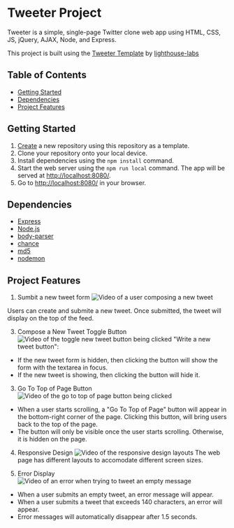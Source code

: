 # Tweeter Project

Tweeter is a simple, single-page Twitter clone web app using HTML, CSS, JS, jQuery, AJAX, Node, and Express.

This project  is built using the [Tweeter Template](https://github.com/lighthouse-labs/tweeter) by [lighthouse-labs](https://github.com/lighthouse-labs)

## Table of Contents
- [Getting Started](#getting-started)
- [Dependencies](#dependencies)
- [Project Features](#project-features)

## Getting Started

1. [Create](https://docs.github.com/en/repositories/creating-and-managing-repositories/creating-a-repository-from-a-template) a new repository using this repository as a template.
2. Clone your repository onto your local device.
3. Install dependencies using the `npm install` command.
3. Start the web server using the `npm run local` command. The app will be served at <http://localhost:8080/>.
4. Go to <http://localhost:8080/> in your browser.

## Dependencies

- [Express](https://expressjs.com/)
- [Node.js](https://nodejs.org/en/)
- [body-parser](https://expressjs.com/en/resources/middleware/body-parser.html)
- [chance](https://chancejs.com/)
- [md5](https://github.com/pvorb/node-md5)
- [nodemon](https://nodemon.io/)

## Project Features

1. Sumbit a new tweet form
![Video of a user composing a new tweet](https://github.com/vwong02/tweeter/assets/140195741/6b1bd103-ff8c-4ba5-af6f-d45515394636)

Users can create and submite a new tweet. Once submitted, the tweet will display on the top of the feed.

3. Compose a New Tweet Toggle Button
![Video of the toggle new tweet button being clicked](https://github.com/vwong02/tweeter/assets/140195741/497e0005-c5dc-4338-900c-9b9a0dd38ebc)
"Write a new tweet button":
- If the new tweet form is hidden, then clicking the button will show the form with the textarea in focus.
- If the new tweet is showing, then clicking the button will hide it. 

3. Go To Top of Page Button
![Video of the go to top of page button being clicked](https://github.com/vwong02/tweeter/assets/140195741/c3d4046a-736f-4a95-ae86-1460c6768f9d)

- When a user starts scrolling, a "Go To Top of Page" button will appear in the bottom-right corner of the page. Clicking this button, will bring users back to the top of the page. 
- The button will only be visible once the user starts scrolling. Otherwise, it is hidden on the page.

4. Responsive Design
![Video of the responsive design layouts](https://github.com/vwong02/tweeter/assets/140195741/a7a38214-0dbc-4ed7-a985-b9d48787e1df)
The web page has different layouts to accomodate different screen sizes.

5. Error Display
![Video of an error when trying to tweet an empty message](https://github.com/vwong02/tweeter/assets/140195741/5e517952-37cb-4022-990e-a8a3612c3a28)

- When a user submits an empty tweet, an error message will appear.
- When a user submits a tweet that exceeds 140 characters, an error will appear.
- Error messages will automatically disappear after 1.5 seconds. 
